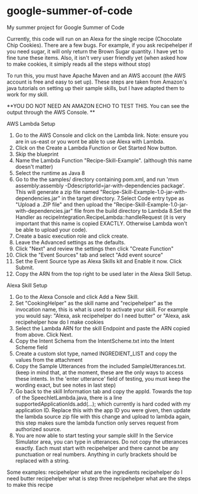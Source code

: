# google-summer-of-code
My summer project for Google Summer of Code

Currently, this code will run on an Alexa for the single recipe (Chocolate Chip Cookies).
There are a few bugs. For example, if you ask recipehelper if you need sugar, it will only return the Brown Sugar quantity. I have yet to fine tune these items. Also, it isn't very user friendly yet (when asked how to make cookies, it simiply reads all the steps without stop)

To run this, you must have Apache Maven and an AWS account (the AWS account is free and easy to set up). These steps are taken from Amazon's java tutorials on setting up their sample skills,
but I have adapted them to work for my skill. 

**YOU DO NOT NEED AN AMAZON ECHO TO TEST THIS. You can see the output through the AWS Console. **

AWS Lambda Setup

1. Go to the AWS Console and click on the Lambda link. Note: ensure you are in us-east or you wont be able to use Alexa with Lambda.
2. Click on the Create a Lambda Function or Get Started Now button.
3. Skip the blueprint
4. Name the Lambda Function "Recipe-Skill-Example". (although this name doesn't matter)
5. Select the runtime as Java 8
6. Go to the the samples/ directory containing pom.xml, and run 'mvn assembly:assembly -DdescriptorId=jar-with-dependencies package'. This will generate a zip file named "Recipe-Skill-Example-1.0-jar-with-dependencies.jar" in the target directory.
7.Select Code entry type as "Upload a .ZIP file" and then upload the "Recipe-Skill-Example-1.0-jar-with-dependencies.jar" file from the build directory to Lambda
8.Set the Handler as recipeIntegration.RecipeLambda::handleRequest (it is very important that this name is copied EXACTLY. Otherwise Lambda won't be able to upload your code).
9. Create a basic execution role and click create.
10. Leave the Advanced settings as the defaults.
11. Click "Next" and review the settings then click "Create Function"
12. Click the "Event Sources" tab and select "Add event source"
13. Set the Event Source type as Alexa Skills kit and Enable it now. Click Submit.
14. Copy the ARN from the top right to be used later in the Alexa Skill Setup.


Alexa Skill Setup

1. Go to the Alexa Console and click Add a New Skill.
2. Set "CookingHelper" as the skill name and "recipehelper" as the invocation name, this is what is used to activate your skill. For example you would say: "Alexa, ask recipehelper do I need butter" or "Alexa, ask recipehelper how do I make cookies
3. Select the Lambda ARN for the skill Endpoint and paste the ARN copied from above. Click Next.
4. Copy the Intent Schema from the IntentScheme.txt into the Intent Scheme field
5. Create a custom slot type, named INGREDIENT_LIST and copy the values from the attachment
6. Copy the Sample Utterances from the included SampleUtterances.txt. (keep in mind that, at the moment, these are the only ways to access these intents. In the 'enter utterance' field of testing, you must keep the wording exact, but see notes in last step)
7. Go back to the skill Information tab and copy the appId. Towards the top of the SpeechletLambda.java, there is a line supportedApplicationIds.add(...); which currently is hard coded with my application ID. Replace this with the app ID you were given, then update the lambda source zip file with this change and upload to lambda again, this step makes sure the lambda function only serves request from authorized source.
8. You are now able to start testing your sample skill! In the Service Simulator area, you can type in utterances. Do not copy the utterances exactly. Each must start with recipehelper and there cannot be any punctuation or real numbers. Anything in curly brackets should be replaced with a string.

Some examples: 
        recipehelper what are the ingredients
        recipehelper do I need butter
        recipehelper what is step three
        recipehelper what are the steps to make this recipe
        

